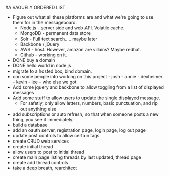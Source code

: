 #A VAGUELY ORDERED LIST
* Figure out what all these platforms are and what we're going to use them for in the messageboard.
	* Node.js - server side and web API.  Volatile cache.
	* MongoDB - permanent data store
	* Solr - Full text search..... maybe later
	* Backbone / jQuery 
	* AWS - host.  However, amazon are villains?  Maybe redhat.
	* Github - working on it.
* DONE buy a domain
* DONE hello world in node.js
* migrate to a hosted box, bind domain. 
* con some people into working on this project - josh - annie - dexheimer - kevin - lee - who else we got
* Add some jquery and backbone to allow toggling from a list of displayed messages
* Add some stuff to allow users to update the single displayed message.  
	* For safetly, only allow letters, numbers, basic punctuation, and rip out anything else
* add subscriptions or auto refresh, so that when someone posts a new thing, you see it immediately.
* build a database
* add an oauth server, registration page, login page, log out page
* update post controls to allow certain tags
* create CRUD web services
* create initial thread
* allow users to post to initial thread
* create main page listing threads by last updated, thread page
* create add thread controls
* take a deep breath, rearchitect
